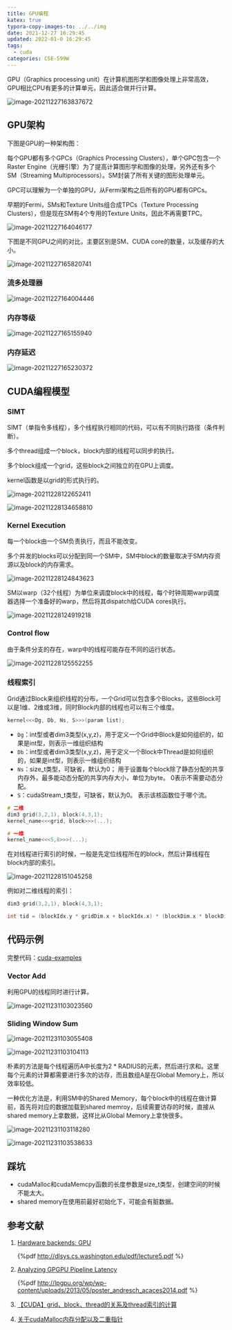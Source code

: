 ```yaml
---
title: GPU编程
katex: true
typora-copy-images-to: ../../img
date: 2021-12-27 16:29:45
updated: 2022-01-0 16:29:45
tags:
  - cuda
categories: CSE-599W
---
```




<!-- more -->

GPU（Graphics processing unit）在计算机图形学和图像处理上非常高效，GPU相比CPU有更多的计算单元，因此适合做并行计算。

![image-20211227163837672](../../img/lesson/cse599w/image-20211227163837672.png)



## GPU架构

下图是GPU的一种架构图：

每个GPU都有多个GPCs（Graphics Processing Clusters），单个GPC包含一个Raster Engine（光栅引擎）为了提高计算图形学和图像的处理，另外还有多个SM（Streaming Multiprocessors）。SM封装了所有关键的图形处理单元。

GPC可以理解为一个单独的GPU，从Fermi架构之后所有的GPU都有GPCs。

早期的Fermi，SMs和Texture Units组合成TPCs（Texture Processing Clusters），但是现在SM有4个专用的Texture Units，因此不再需要TPC。

![image-20211227164046177](../../img/lesson/cse599w/image-20211227164046177.png)



下图是不同GPU之间的对比，主要区别是SM、CUDA core的数量，以及缓存的大小。

![image-20211227165820741](../../img/lesson/cse599w/image-20211227165820741.png)





### 流多处理器



![image-20211227164004446](../../img/lesson/cse599w/image-20211227164004446.png)









### 内存等级

![image-20211227165155940](../../img/lesson/cse599w/image-20211227165155940.png)

 

### 内存延迟

![image-20211227165230372](../../img/lesson/cse599w/image-20211227165230372.png)





## CUDA编程模型

### SIMT

SIMT（单指令多线程），多个线程执行相同的代码，可以有不同执行路径（条件判断）。

多个thread组成一个block，block内部的线程可以同步的执行。

多个block组成一个grid，这些block之间独立的在GPU上调度。

kernel函数是以grid的形式执行的。

![image-20211228122652411](../../img/lesson/cse599w/image-20211228122652411.png)



![image-20211228134658810](../../img/lesson/cse599w/image-20211228134658810.png)

### Kernel Execution

每一个block由一个SM负责执行，而且不能改变。

多个并发的blocks可以分配到同一个SM中，SM中block的数量取决于SM内存资源以及block的内存需求。

![image-20211228124843623](../../img/lesson/cse599w/image-20211228124843623.png)



SM以warp（32个线程）为单位来调度block中的线程，每个时钟周期warp调度器选择一个准备好的warp，然后将其dispatch给CUDA cores执行。

![image-20211228124919218](../../img/lesson/cse599w/image-20211228124919218.png)



### Control flow

由于条件分支的存在，warp中的线程可能存在不同的运行状态。

![image-20211228125552255](../../img/lesson/cse599w/image-20211228125552255.png)



### 线程索引

Grid通过Block来组织线程的分布，一个Grid可以包含多个Blocks，这些Block可以是1维、2维或3维，同时Block内部的线程也可以有三个维度。

```cpp
kernel<<<Dg, Db, Ns, S>>>(param list);
```

- `Dg`：int型或者dim3类型(x,y,z)，用于定义一个Grid中Block是如何组织的，如果是int型，则表示一维组织结构
- `Db`：int型或者dim3类型(x,y,z)，用于定义一个Block中Thread是如何组织的，如果是int型，则表示一维组织结构
- `Ns`：size_t类型，可缺省，默认为0； 用于设置每个block除了静态分配的共享内存外，最多能动态分配的共享内存大小，单位为byte。 0表示不需要动态分配。
- `S`：cudaStream_t类型，可缺省，默认为0。 表示该核函数位于哪个流。

```cpp
# 二维
dim3 grid(3,2,1), block(4,3,1);
kernel_name<<<grid, block>>>(...);

# 一维
kernel_name<<<5,8>>>(...);
```



在对线程进行索引的时候，一般是先定位线程所在的block，然后计算线程在block内部的索引。

![image-20211228151045258](../../img/lesson/cse599w/image-20211228151045258.png)



例如对二维线程的索引：

```cpp
dim3 grid(3,2,1), block(4,3,1);

int tid = (blockIdx.y * gridDim.x + blockIdx.x) * (blockDim.x * blockDim.y) + threadIdx.y * blockDim.x + threadIdx.x;
```





## 代码示例

完整代码：[cuda-examples](https://github.com/Sanzo00/CSE-599W/tree/main/cuda-examples)

### Vector Add

利用GPU的线程同时进行计算。

![image-20211231103023560](../../img/lesson/cse599w/image-20211231103023560.png)

### Sliding Window Sum

![image-20211231103055408](../../img/lesson/cse599w/image-20211231103055408.png)

![image-20211231103104113](../../img/lesson/cse599w/image-20211231103104113.png)

朴素的方法是每个线程遍历A中长度为2 * RADIUS的元素，然后进行求和。这里每个元素的计算都需要进行多次的访存，而且数组A是在Global Memory上，所以效率较低。

一种优化方法是，利用SM中的Shared Memory，每个block中的线程在做计算前，首先将对应的数据加载到shared memroy，后续需要访存的时候，直接从shared memory上拿数据，这样比从Global Memory上拿快很多。

![image-20211231103118280](../../img/lesson/cse599w/image-20211231103118280.png)

![image-20211231103538633](../../img/lesson/cse599w/image-20211231103538633.png)



## 踩坑

- cudaMalloc和cudaMemcpy函数的长度参数是size_t类型，创建空间的时候不能太大。
- shared memory在使用前最好初始化下，可能会有脏数据。



## 参考文献

1. [Hardware backends: GPU](http://dlsys.cs.washington.edu/pdf/lecture5.pdf)

   {%pdf http://dlsys.cs.washington.edu/pdf/lecture5.pdf %}

2. [Analyzing GPGPU Pipeline Latency](http://lpgpu.org/wp/wp-content/uploads/2013/05/poster_andresch_acaces2014.pdf)

   {%pdf http://lpgpu.org/wp/wp-content/uploads/2013/05/poster_andresch_acaces2014.pdf %}
   
2. [【CUDA】grid、block、thread的关系及thread索引的计算](https://blog.csdn.net/hujingshuang/article/details/53097222)

4. [关于cudaMalloc内存分配以及二重指针](https://blog.csdn.net/weixin_43260254/article/details/104162207)

<!-- Q.E.D. -->
